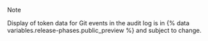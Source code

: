 > [!NOTE]
> Display of token data for Git events in the audit log is in {% data variables.release-phases.public_preview %} and subject to change.
